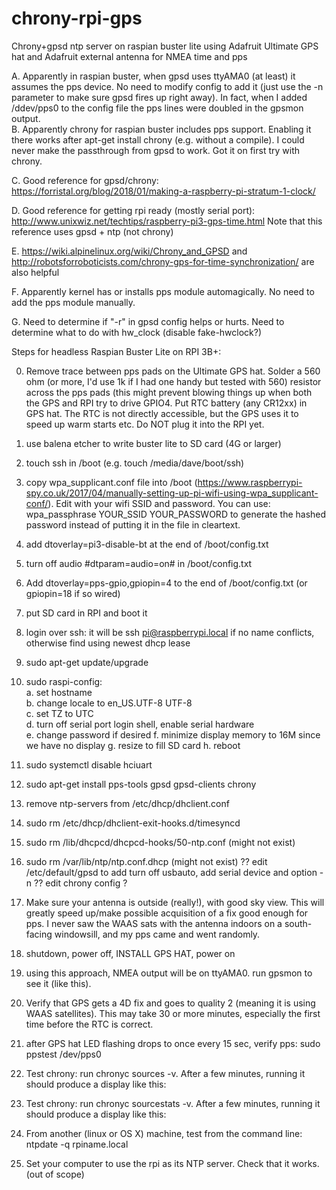 # chrony-rpi-gps
Chrony+gpsd ntp server on raspian buster lite using Adafruit Ultimate GPS hat and Adafruit external antenna for NMEA time and pps

A. Apparently in raspian buster, when gpsd uses ttyAMA0 (at least) it assumes the pps device. No need to modify config to add it (just use the -n parameter to make sure gpsd fires up right away). In fact, when I added /ddev/pps0 to the config file the pps lines were doubled in the gpsmon output.  
B. Apparently chrony for raspian buster includes pps support. Enabling it there works after apt-get install chrony (e.g. without a compile). I could never make the passthrough from gpsd to work. Got it on first try with chrony.  

C. Good reference for gpsd/chrony: https://forristal.org/blog/2018/01/making-a-raspberry-pi-stratum-1-clock/  

D. Good reference for getting rpi ready (mostly serial port): http://www.unixwiz.net/techtips/raspberry-pi3-gps-time.html  Note that this reference uses gpsd + ntp (not chrony)

E. https://wiki.alpinelinux.org/wiki/Chrony_and_GPSD and http://robotsforroboticists.com/chrony-gps-for-time-synchronization/ are also helpful  

F. Apparently kernel has or installs pps module automagically. No need to add the pps module manually.

G. Need to determine if "-r" in gpsd config helps or hurts. Need to determine what to do with hw_clock (disable fake-hwclock?)

Steps for headless Raspian Buster Lite on RPI 3B+:

0. Remove trace between pps pads on the Ultimate GPS hat. Solder a 560 ohm (or more, I'd use 1k if I had one handy but tested with 560) resistor across the pps pads (this might prevent blowing things up when both the GPS and RPI try to drive GPIO4. Put RTC battery (any CR12xx) in GPS hat. The RTC is not directly accessible, but the GPS uses it to speed up warm starts etc. Do NOT plug it into the RPI yet.

1. use balena etcher to write buster lite to SD card (4G or larger)
2. touch ssh in /boot (e.g. touch /media/dave/boot/ssh)
3. copy wpa_supplicant.conf file into /boot (https://www.raspberrypi-spy.co.uk/2017/04/manually-setting-up-pi-wifi-using-wpa_supplicant-conf/). Edit with your wifi SSID and password. You can use: wpa_passphrase YOUR_SSID YOUR_PASSWORD to generate the hashed password instead of putting it in the file in cleartext.
4. add dtoverlay=pi3-disable-bt at the end of /boot/config.txt
5. turn off audio #dtparam=audio=on# in /boot/config.txt
6. Add dtoverlay=pps-gpio,gpiopin=4 to the end of /boot/config.txt (or gpiopin=18 if so wired)
7. put SD card in RPI and boot it
8. login over ssh: it will be ssh pi@raspberrypi.local if no name conflicts, otherwise find using newest dhcp lease
9. sudo apt-get update/upgrade
10. sudo raspi-config:  
	a. set hostname  
	b. change locale to en_US.UTF-8 UTF-8  
	c. set TZ to UTC  
	d. turn off serial port login shell, enable serial hardware  
	e. change password if desired
	f. minimize display memory to 16M since we have no display
	g. resize to fill SD card
	h. reboot	
11. sudo systemctl disable hciuart
12. sudo apt-get install pps-tools gpsd gpsd-clients chrony
13. remove ntp-servers from /etc/dhcp/dhclient.conf
14. sudo rm /etc/dhcp/dhclient-exit-hooks.d/timesyncd
15. sudo rm /lib/dhcpcd/dhcpcd-hooks/50-ntp.conf (might not exist)
16. sudo rm /var/lib/ntp/ntp.conf.dhcp (might not exist)
?? edit /etc/default/gpsd to add turn off usbauto, add serial device and option -n
?? edit chrony config ?
17. Make sure your antenna is outside (really!), with good sky view. This will greatly speed up/make possible acquisition of a fix good enough for pps. I never saw the WAAS sats with the antenna indoors on a south-facing windowsill, and my pps came and went randomly.
18. shutdown, power off, INSTALL GPS HAT, power on
19. using this approach, NMEA output will be on ttyAMA0. run gpsmon to see it (like this).  
20. Verify that GPS gets a 4D fix and goes to quality 2 (meaning it is using WAAS satellites). This may take 30 or more minutes, especially the first time before the RTC is correct.
21. after GPS hat LED flashing drops to once every 15 sec, verify pps: sudo ppstest /dev/pps0
22. Test chrony: run chronyc sources -v. After a few minutes, running it should produce a display like this:
23. Test chrony: run chronyc sourcestats -v. After a few minutes, running it should produce a display like this:
24. From another (linux or OS X) machine, test from the command line: ntpdate -q rpiname.local
25. Set your computer to use the rpi as its NTP server. Check that it works.  (out of scope) 
